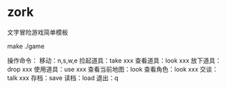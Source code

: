 # zork
文字冒险游戏简单模板

make
./game

操作命令：
移动：n,s,w,e
捡起道具：take xxx
查看道具：look xxx
放下道具：drop xxx
使用道具：use xxx
查看当前地图：look
查看角色：look xxx
交谈：talk xxx
存档：save
读档：load
退出：q
